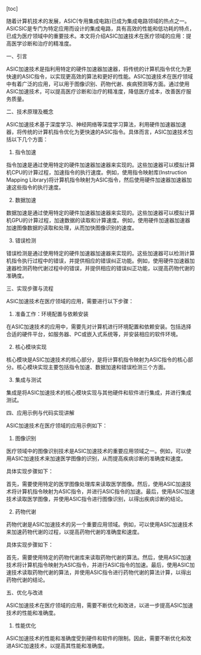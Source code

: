 
[toc]                    
                
                
随着计算机技术的发展，ASIC(专用集成电路)已成为集成电路领域的热点之一。ASICSIC是专门为特定应用而设计的集成电路，具有高效的性能和低功耗的特点，已成为医疗领域中的重要技术。本文将介绍ASIC加速技术在医疗领域的应用：提高医学诊断和治疗的精准度。

一、引言

ASIC加速技术是指利用特定的硬件加速器加速器，将传统的计算机指令优化为更快速的ASIC指令，以实现更高效的算法和更好的性能。ASIC加速技术在医疗领域中有着广泛的应用，可以用于图像识别、药物代谢、疾病预测等方面。通过使用ASIC加速技术，可以提高医疗诊断和治疗的精准度，降低医疗成本，改善医疗服务质量。

二、技术原理及概念

ASIC加速技术基于深度学习、神经网络等深度学习算法，利用硬件加速器加速器，将传统的计算机指令优化为更快速的ASIC指令。具体而言，ASIC加速技术包括以下几个方面：

1. 指令加速

指令加速是通过使用特定的硬件加速器加速器来实现的。这些加速器可以模拟计算机CPU的计算过程，加速指令的执行速度。例如，使用指令映射库(Instruction Mapping Library)将计算机指令映射为ASIC指令，然后使用硬件加速器加速器加速这些指令的执行速度。

2. 数据加速

数据加速是通过使用特定的硬件加速器加速器来实现的。这些加速器可以模拟计算机GPU的计算过程，加速数据的读取和计算速度。例如，使用硬件加速器加速器加速图像数据的读取和处理，从而加快图像识别的速度。

3. 错误检测

错误检测是通过使用特定的硬件加速器加速器来实现的。这些加速器可以检测计算机指令执行过程中的错误，并提供相应的错误纠正功能。例如，使用硬件加速器加速器检测药物代谢过程中的错误，并提供相应的错误纠正功能，以提高药物代谢的准确度。

三、实现步骤与流程

ASIC加速技术在医疗领域的应用，需要进行以下步骤：

1. 准备工作：环境配置与依赖安装

在ASIC加速技术的应用中，需要先对计算机进行环境配置和依赖安装。包括选择合适的硬件平台，如服务器、PC或嵌入式系统等，并安装相应的软件环境。

2. 核心模块实现

核心模块是ASIC加速技术的核心部分，是将计算机指令映射为ASIC指令的核心部分。核心模块实现主要包括指令加速、数据加速和错误检测三个方面。

3. 集成与测试

集成是将ASIC加速技术的核心模块实现与其他硬件和软件进行集成，并进行集成测试。

四、应用示例与代码实现讲解

ASIC加速技术在医疗领域的应用示例如下：

1. 图像识别

医疗领域中的图像识别技术是ASIC加速技术的重要应用领域之一。例如，可以使用ASIC加速技术来加速医学图像的识别，从而提高疾病诊断的准确度和速度。

具体实现步骤如下：

首先，需要使用特定的医学图像处理库来读取医学图像。然后，使用ASIC加速技术将计算机指令映射为ASIC指令，并进行ASIC指令的加速。最后，使用ASIC加速技术读取医学图像，并使用ASIC指令进行图像识别，以得出疾病诊断的结论。

2. 药物代谢

药物代谢是ASIC加速技术的另一个重要应用领域。例如，可以使用ASIC加速技术来加速药物代谢的过程，以提高药物代谢的准确度和速度。

具体实现步骤如下：

首先，需要使用特定的药物代谢库来读取药物代谢的算法。然后，使用ASIC加速技术将计算机指令映射为ASIC指令，并进行ASIC指令的加速。最后，使用ASIC加速技术读取药物代谢的算法，并使用ASIC指令进行药物代谢的算法计算，以得出药物代谢的结论。

五、优化与改进

ASIC加速技术在医疗领域的应用，需要不断优化和改进，以进一步提高ASIC加速技术的性能和准确度。

1. 性能优化

ASIC加速技术的性能和准确度受到硬件和软件的限制。因此，需要不断优化和改进ASIC加速技术，以提高其性能和准确度。

